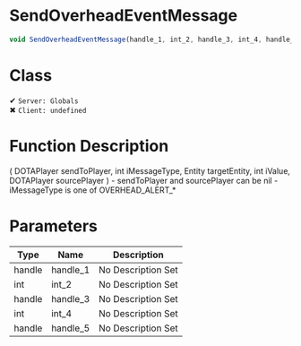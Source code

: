 # SendOverheadEventMessage
```js
void SendOverheadEventMessage(handle_1, int_2, handle_3, int_4, handle_5)
```
# Class
✔ `Server: Globals`  
✖ `Client: undefined`  

# Function Description
( DOTAPlayer sendToPlayer, int iMessageType, Entity targetEntity, int iValue, DOTAPlayer sourcePlayer ) - sendToPlayer and sourcePlayer can be nil - iMessageType is one of OVERHEAD_ALERT_*
# Parameters
Type|Name|Description
--|--|--
handle|handle_1|No Description Set
int|int_2|No Description Set
handle|handle_3|No Description Set
int|int_4|No Description Set
handle|handle_5|No Description Set
